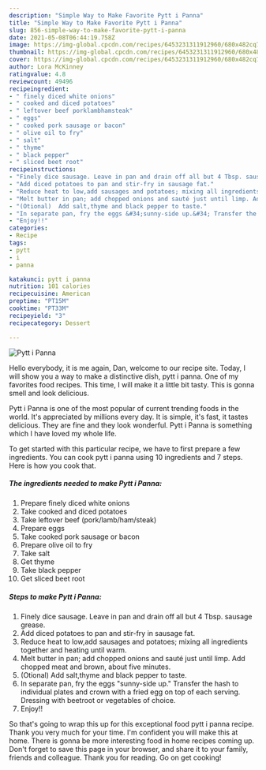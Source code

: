 ```yaml
---
description: "Simple Way to Make Favorite Pytt i Panna"
title: "Simple Way to Make Favorite Pytt i Panna"
slug: 856-simple-way-to-make-favorite-pytt-i-panna
date: 2021-05-08T06:44:19.758Z
image: https://img-global.cpcdn.com/recipes/6453231311912960/680x482cq70/pytt-i-panna-recipe-main-photo.jpg
thumbnail: https://img-global.cpcdn.com/recipes/6453231311912960/680x482cq70/pytt-i-panna-recipe-main-photo.jpg
cover: https://img-global.cpcdn.com/recipes/6453231311912960/680x482cq70/pytt-i-panna-recipe-main-photo.jpg
author: Lora McKinney
ratingvalue: 4.8
reviewcount: 49496
recipeingredient:
- " finely diced white onions"
- " cooked and diced potatoes"
- " leftover beef porklambhamsteak"
- " eggs"
- " cooked pork sausage or bacon"
- " olive oil to fry"
- " salt"
- " thyme"
- " black pepper"
- " sliced beet root"
recipeinstructions:
- "Finely dice sausage. Leave in pan and drain off all but 4 Tbsp. sausage grease."
- "Add diced potatoes to pan and stir-fry in sausage fat."
- "Reduce heat to low,add sausages and potatoes; mixing all ingredients together and heating until warm."
- "Melt butter in pan; add chopped onions and sauté just until limp. Add chopped meat and brown, about five minutes."
- "(Otional)  Add salt,thyme and black pepper to taste."
- "In separate pan, fry the eggs &#34;sunny-side up.&#34; Transfer the hash to individual plates and crown with a fried egg on top of each serving. Dressing with beetroot or vegetables of choice."
- "Enjoy!!"
categories:
- Recipe
tags:
- pytt
- i
- panna

katakunci: pytt i panna 
nutrition: 101 calories
recipecuisine: American
preptime: "PT15M"
cooktime: "PT33M"
recipeyield: "3"
recipecategory: Dessert

---
```



![Pytt i Panna](https://img-global.cpcdn.com/recipes/6453231311912960/680x482cq70/pytt-i-panna-recipe-main-photo.jpg)

Hello everybody, it is me again, Dan, welcome to our recipe site. Today, I will show you a way to make a distinctive dish, pytt i panna. One of my favorites food recipes. This time, I will make it a little bit tasty. This is gonna smell and look delicious.

Pytt i Panna is one of the most popular of current trending foods in the world. It's appreciated by millions every day. It is simple, it's fast, it tastes delicious. They are fine and they look wonderful. Pytt i Panna is something which I have loved my whole life.




To get started with this particular recipe, we have to first prepare a few ingredients. You can cook pytt i panna using 10 ingredients and 7 steps. Here is how you cook that.

<!--inarticleads1-->

##### The ingredients needed to make Pytt i Panna:

1. Prepare  finely diced white onions
1. Take  cooked and diced potatoes
1. Take  leftover beef (pork/lamb/ham/steak)
1. Prepare  eggs
1. Take  cooked pork sausage or bacon
1. Prepare  olive oil to fry
1. Take  salt
1. Get  thyme
1. Take  black pepper
1. Get  sliced beet root




<!--inarticleads2-->

##### Steps to make Pytt i Panna:

1. Finely dice sausage. Leave in pan and drain off all but 4 Tbsp. sausage grease.
1. Add diced potatoes to pan and stir-fry in sausage fat.
1. Reduce heat to low,add sausages and potatoes; mixing all ingredients together and heating until warm.
1. Melt butter in pan; add chopped onions and sauté just until limp. Add chopped meat and brown, about five minutes.
1. (Otional)  Add salt,thyme and black pepper to taste.
1. In separate pan, fry the eggs &#34;sunny-side up.&#34; Transfer the hash to individual plates and crown with a fried egg on top of each serving. Dressing with beetroot or vegetables of choice.
1. Enjoy!!




So that's going to wrap this up for this exceptional food pytt i panna recipe. Thank you very much for your time. I'm confident you will make this at home. There is gonna be more interesting food in home recipes coming up. Don't forget to save this page in your browser, and share it to your family, friends and colleague. Thank you for reading. Go on get cooking!
